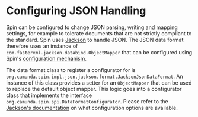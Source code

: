 # Configuring JSON Handling

Spin can be configured to change JSON parsing, writing and mapping settings, for example to tolerate documents that are not strictly compliant to the standard. Spin uses [Jackson][jackson-wiki] to handle JSON. The JSON data format therefore uses an instance of `com.fasterxml.jackson.databind.ObjectMapper` that can be configured using Spin's [configuration mechanism][configuring-data-formats].

The data format class to register a configurator for is `org.camunda.spin.impl.json.jackson.format.JacksonJsonDataFormat`. An instance of this class provides a setter for an `ObjectMapper` that can be used to replace the default object mapper. This logic goes into a configurator class that implements the interface `org.camunda.spin.spi.DataFormatConfigurator`. Please refer to the [Jackson's documentation][jackson-javadoc-object-mapper] on what configuration options are available.

[jackson-wiki]: http://wiki.fasterxml.com/JacksonHome
[jackson-javadoc-object-mapper]: https://fasterxml.github.io/jackson-databind/javadoc/2.4/
[configuring-data-formats]: ../extend/configuring-data-formats.md